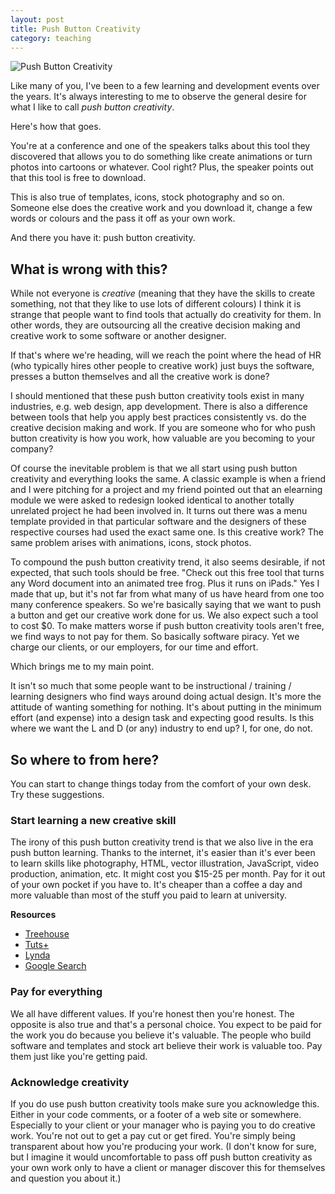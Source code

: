 ```yaml
---
layout: post
title: Push Button Creativity
category: teaching
---
```


![Push Button Creativity](https://db.tt/OYuYYVE1)

Like many of you, I've been to a few learning and development events over the years. It's always interesting to me to observe the general desire for what I like to call *push button creativity*.

Here's how that goes.

You're at a conference and one of the speakers talks about this tool they discovered that allows you to do something like create animations or turn photos into cartoons or whatever. Cool right? Plus, the speaker points out that this tool is free to download.

This is also true of templates, icons, stock photography and so on. Someone else does the creative work and you download it, change a few words or colours and the pass it off as your own work.

And there you have it: push button creativity.

## What is wrong with this?

While not everyone is *creative* (meaning that they have the skills to create something, not that they like to use lots of different colours) I think it is strange that people want to find tools that actually do creativity for them. In other words, they are outsourcing all the creative decision making and creative work to some software or another designer.

If that's where we're heading, will we reach the point where the head of HR (who typically hires other people to creative work) just buys the software, presses a button themselves and all the creative work is done?

I should mentioned that these push button creativity tools exist in many industries, e.g. web design, app development. There is also a difference between tools that help you apply best practices consistently vs. do the creative decision making and work. If you are someone who for who push button creativity is how you work, how valuable are you becoming to your company?

Of course the inevitable problem is that we all start using push button creativity and everything looks the same. A classic example is when a friend and I were pitching for a project and my friend pointed out that an elearning module we were asked to redesign looked identical to another totally unrelated project he had been involved in. It turns out there was a menu template provided in that particular software and the designers of these respective courses had used the exact same one. Is this creative work? The same problem arises with animations, icons, stock photos.

To compound the push button creativity trend, it also seems desirable, if not expected, that such tools should be free. "Check out this free tool that turns any Word document into an animated tree frog. Plus it runs on iPads." Yes I made that up, but it's not far from what many of us have heard from one too many conference speakers. So we're basically saying that we want to push a button and get our creative work done for us.  We also expect such a tool to cost $0. To make matters worse if push button creativity tools aren't free, we find ways to not pay for them. So basically software piracy. Yet we charge our clients, or our employers, for our time and effort.

Which brings me to my main point.

It isn't so much that some people want to be instructional / training / learning designers who find ways around doing actual design. It's more the attitude of wanting something for nothing. It's about putting in the minimum effort (and expense) into a design task and expecting good results. Is this where we want the L and D (or any) industry to end up? I, for one, do not.

## So where to from here?

You can start to change things today from the comfort of your own desk. Try these suggestions.

### Start learning a new creative skill
The irony of this push button creativity trend is that we also live in the era push button learning. Thanks to the internet, it's easier than it's ever been to learn skills like photography, HTML, vector illustration, JavaScript, video production, animation, etc. It might cost you $15-25 per month. Pay for it out of your own pocket if you have to. It's cheaper than a coffee a day and more valuable than most of the stuff you paid to learn at university.

**Resources**

* [Treehouse](http://teamtreehouse.com)
* [Tuts+](http://tutsplus.com/)
* [Lynda](http://lynda.com)
* [Google Search](http://google.com)

### Pay for everything
We all have different values. If you're honest then you're honest. The opposite is also true and that's a personal choice. You expect to be paid for the work you do because you believe it's valuable. The people who build software and templates and stock art believe their work is valuable too. Pay them just like you're getting paid.

### Acknowledge creativity
If you do use push button creativity tools make sure you acknowledge this. Either in your code comments, or a footer of a web site or somewhere. Especially to your client or your manager who is paying you to do creative work. You're not out to get a pay cut or get fired. You're simply being transparent about how you're producing your work. (I don't know for sure, but I imagine it would uncomfortable to pass off push button creativity as your own work only to have a client or manager discover this for themselves and question you about it.)
